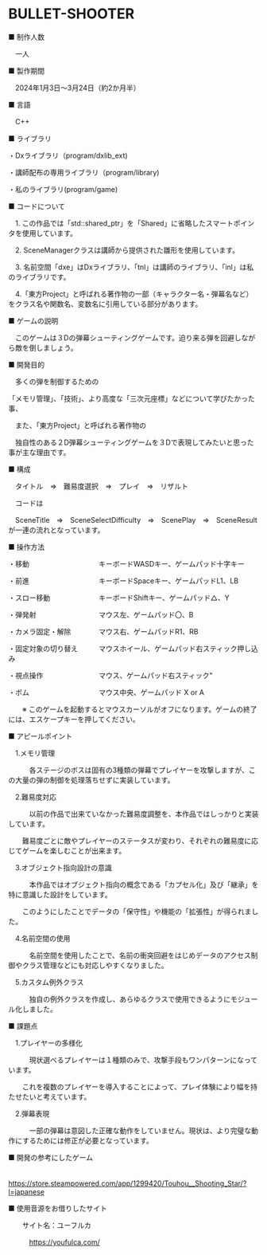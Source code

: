 # BULLET-SHOOTER


■ 制作人数

　一人


■ 製作期間 

　2024年1月3日～3月24日（約2か月半）


■ 言語

　C++


■ ライブラリ

・Dxライブラリ（program/dxlib_ext)

・講師配布の専用ライブラリ（program/library)

・私のライブラリ(program/game)


■ コードについて


　1. この作品では「std::shared_ptr」を「Shared」に省略したスマートポインタを使用しています。

　2. SceneManagerクラスは講師から提供された雛形を使用しています。

　3. 名前空間「dxe」はDxライブラリ、「tnl」は講師のライブラリ、「inl」は私のライブラリです。

　4.「東方Project」と呼ばれる著作物の一部（キャラクター名・弾幕名など）をクラス名や関数名、変数名に引用している部分があります。
 

■ ゲームの説明

　このゲームは３Dの弾幕シューティングゲームです。迫り来る弾を回避しながら敵を倒しましょう。


■ 開発目的


　多くの弾を制御するための
 
「メモリ管理」、「技術」、より高度な「三次元座標」などについて学びたかった事、

 
　また、「東方Project」と呼ばれる著作物の

　独自性のある２D弾幕シューティングゲームを３Dで表現してみたいと思った事が主な理由です。　


■ 構成


　タイトル　⇒　難易度選択　⇒　プレイ　⇒　リザルト

 　コードは　

　SceneTitle　⇒　SceneSelectDifficulty　⇒　ScenePlay　⇒　SceneResult　　が一連の流れとなっています。



 ■ 操作方法

・移動　　　　　　　　　　キーボードWASDキー、ゲームパッド十字キー

・前進　　　　　　　　　　キーボードSpaceキー、ゲームパッドL1、LB

・スロー移動　　　　　　　キーボードShiftキー、ゲームパッド△、Y

・弾発射　　　　　　　　　マウス左、ゲームパッド〇、B

・カメラ固定・解除　　　　マウス右、ゲームパッドR1、RB

・固定対象の切り替え　　　マウスホイール、ゲームパッド右スティック押し込み

・視点操作　　　　　　　　マウス、ゲームパッド右スティック"

・ボム　　　　　　　　　　マウス中央、ゲームパッド X or A


　　※ このゲームを起動するとマウスカーソルがオフになります。ゲームの終了には、エスケープキーを押してください。


■ アピールポイント

　1.メモリ管理

　　　各ステージのボスは固有の3種類の弾幕でプレイヤーを攻撃しますが、この大量の弾の制御を処理落ちせずに実装しています。


　2.難易度対応

　　　以前の作品で出来ていなかった難易度調整を、本作品ではしっかりと実装しています。
 
　　難易度ごとに敵やプレイヤーのステータスが変わり、それぞれの難易度に応じてゲームを楽しむことが出来ます。


　3.オブジェクト指向設計の意識

　　　本作品ではオブジェクト指向の概念である「カプセル化」及び「継承」を特に意識した設計をしています。
   
　　このようにしたことでデータの「保守性」や機能の「拡張性」が得られました。


　4.名前空間の使用

　　　名前空間を使用したことで、名前の衝突回避をはじめデータのアクセス制御やクラス管理などにも対応しやすくなりました。


　5.カスタム例外クラス

　　　独自の例外クラスを作成し、あらゆるクラスで使用できるようにモジュール化しました。
 

 ■ 課題点

 　1.プレイヤーの多様化


　　　現状選べるプレイヤーは１種類のみで、攻撃手段もワンパターンになっています。

　　これを複数のプレイヤーを導入することによって、プレイ体験により幅を持たせたいと考えています。


　2.弾幕表現

　　　一部の弾幕は意図した正確な動作をしていません。現状は、より完璧な動作にするためには修正が必要となっています。 

■ 開発の参考にしたゲーム

　　　https://store.steampowered.com/app/1299420/Touhou__Shooting_Star/?l=japanese

 
■ 使用音源をお借りしたサイト

　　サイト名：ユーフルカ

　　　https://youfulca.com/
